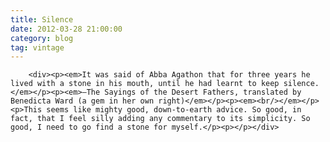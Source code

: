 ```yaml
---
title: Silence
date: 2012-03-28 21:00:00
category: blog
tag: vintage
---
```

        <div><p><em>It was said of Abba Agathon that for three years he lived with a stone in his mouth, until he had learnt to keep silence.</em></p><p><em>–The Sayings of the Desert Fathers, translated by Benedicta Ward (a gem in her own right)</em></p><p><em><br/></em></p><p>This seems like mighty good, down-to-earth advice. So good, in fact, that I feel silly adding any commentary to its simplicity. So good, I need to go find a stone for myself.</p><p></p></div>